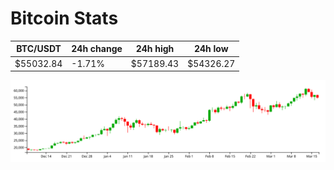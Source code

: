 # Bitcoin Stats

BTC/USDT|24h change|24h high|24h low|
|---|---|---|---|
|$55032.84|-1.71%|$57189.43|$54326.27|

<img src="./chart.svg">
